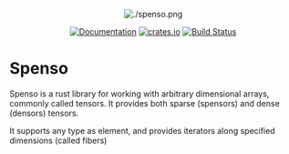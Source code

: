 <div align="center">

![./spenso.png](https://github.com/alphal00p/spenso/blob/master/spensologo.svg)

[![Documentation](https://img.shields.io/docsrs/spenso/latest)](https://docs.rs/spenso/latest/spenso/)
[![crates.io](https://img.shields.io/crates/v/spenso.svg)](https://crates.io/crates/spenso)
[![Build Status](https://github.com/alphal00p/spenso/actions/workflows/rust.yml/badge.svg)](https://github.com/alphal00p/spenso/actions/workflows/rust.yml)

</div>

# Spenso

Spenso is a rust library for working with arbitrary dimensional arrays, commonly called tensors. It provides both sparse (spensors) and dense (densors) tensors.

It supports any type as element, and provides iterators along specified dimensions (called fibers)
